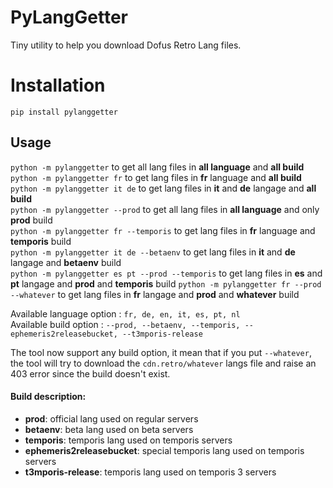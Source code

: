# PyLangGetter
Tiny utility to help you download Dofus Retro Lang files.

# Installation
`pip install pylanggetter`

## Usage
`python -m pylanggetter` to get all lang files in **all language** and **all build** \
`python -m pylanggetter fr` to get lang files in **fr** language and **all build** \
`python -m pylanggetter it de` to get lang files in **it** and **de** langage and **all build** \
`python -m pylanggetter --prod` to get all lang files in **all language** and only **prod** build \
`python -m pylanggetter fr --temporis` to get lang files in **fr** language and **temporis** build \
`python -m pylanggetter it de --betaenv` to get lang files in **it** and **de** langage and **betaenv** build \
`python -m pylanggetter es pt --prod --temporis` to get lang files in **es** and **pt** langage and **prod** and **temporis** build
`python -m pylanggetter fr --prod --whatever` to get lang files in **fr** langage and **prod** and **whatever** build 

Available language option : `fr, de, en, it, es, pt, nl` \
Available build option : `--prod, --betaenv, --temporis, --ephemeris2releasebucket, --t3mporis-release`

The tool now support any build option, it mean that if you put `--whatever`, the tool will try to download the `cdn.retro/whatever` langs file and raise an 403 error since the build doesn't exist.

#### Build description:
- **prod**: official lang used on regular servers
- **betaenv**: beta lang used on beta servers
- **temporis**: temporis lang used on temporis servers
- **ephemeris2releasebucket**: special temporis lang used on temporis servers
- **t3mporis-release**: temporis lang used on temporis 3 servers
